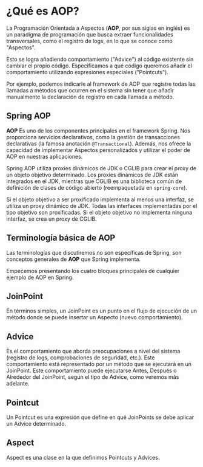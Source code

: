 # **¿Qué es AOP?**

La Programación Orientada a Aspectos (**AOP**, por sus siglas en inglés) es un paradigma de programación que busca extraer funcionalidades transversales, como el registro de logs, en lo que se conoce como "Aspectos".

Esto se logra añadiendo comportamiento ("Advice") al código existente sin cambiar el propio código. Especificamos a qué código queremos añadir el comportamiento utilizando expresiones especiales ("Pointcuts").

Por ejemplo, podemos indicarle al framework de AOP que registre todas las llamadas a métodos que ocurren en el sistema sin tener que añadir manualmente la declaración de registro en cada llamada a método.

## **Spring AOP**

**AOP** Es uno de los componentes principales en el framework Spring. Nos proporciona servicios declarativos, como la gestión de transacciones declarativas (la famosa anotación ```@Transactional```). Además, nos ofrece la capacidad de implementar Aspectos personalizados y utilizar el poder de AOP en nuestras aplicaciones.

Spring AOP utiliza proxies dinámicos de JDK o CGLIB para crear el proxy de un objeto objetivo determinado. Los proxies dinámicos de JDK están integrados en el JDK, mientras que CGLIB es una biblioteca común de definición de clases de código abierto (reempaquetada en ```spring-core```).

Si el objeto objetivo a ser proxificado implementa al menos una interfaz, se utiliza un proxy dinámico de JDK. Todas las interfaces implementadas por el tipo objetivo son proxificadas. Si el objeto objetivo no implementa ninguna interfaz, se crea un proxy de CGLIB.

## **Terminología básica de AOP**
Las terminologías que discutiremos no son específicas de Spring, son conceptos generales de **AOP** que Spring implementa.

Empecemos presentando los cuatro bloques principales de cualquier ejemplo de AOP en Spring.

## **JoinPoint**

 En términos simples, un JoinPoint es un punto en el flujo de ejecución de un método donde se puede insertar un Aspecto (nuevo comportamiento).

## **Advice**

Es el comportamiento que aborda preocupaciones a nivel del sistema (registro de logs, comprobaciones de seguridad, etc.). Este comportamiento está representado por un método que se ejecutará en un JoinPoint. Este comportamiento puede ejecutarse Antes, Después o Alrededor del JoinPoint, según el tipo de Advice, como veremos más adelante.

## **Pointcut**

Un Pointcut es una expresión que define en qué JoinPoints se debe aplicar un Advice determinado.

## **Aspect**

Aspect es una clase en la que definimos Pointcuts y Advices.